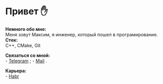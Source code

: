 # __Привет :raised_hand:__
__Немного обо мне:__  
    Меня зовут Максим, я инженер, который пошел в програмирование. 
__Стек:__  
    С++, CMake, Git

__Связаться со мной:__  
    - [Telegram](https://t.me/ma_xima) ;
    - [Mail](ma_xima@inbox.ru) .

__Карьера:__   
    - [Habr](https://career.habr.com/ma_xima/)
